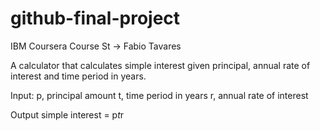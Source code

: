 # github-final-project
IBM Coursera Course
St -> Fabio Tavares 

A calculator that calculates simple interest given principal, annual rate of interest and time period in years.

Input:
   p, principal amount
   t, time period in years
   r, annual rate of interest

Output
   simple interest = p*t*r
